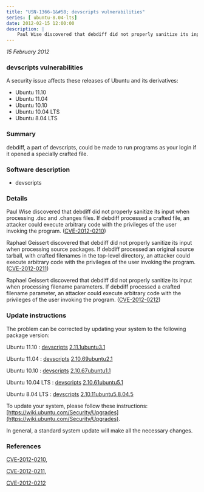 ```yaml
---
title: "USN-1366-1&#58; devscripts vulnerabilities"
series: [ ubuntu-8.04-lts]
date: 2012-02-15 12:00:00
description: |
    Paul Wise discovered that debdiff did not properly sanitize its input when processing .dsc and .changes files. If debdiff processed a crafted file, an attacker could execute arbitrary code with the privileges of the user invoking the program. ([CVE-2012-0210](http://people.ubuntu.com/~ubuntu-security/cve/CVE-2012-0210))
--- 
```

 
 

*15 February 2012*

### devscripts vulnerabilities

A security issue affects these releases of Ubuntu and its derivatives:

* Ubuntu 11.10
* Ubuntu 11.04
* Ubuntu 10.10
* Ubuntu 10.04 LTS
* Ubuntu 8.04 LTS

### Summary

debdiff, a part of devscripts, could be made to run programs as your login if it opened a specially crafted file.

### Software description

* devscripts 

### Details

Paul Wise discovered that debdiff did not properly sanitize its input when processing .dsc and .changes files. If debdiff processed a crafted file, an attacker could execute arbitrary code with the privileges of the user invoking the program. ([CVE-2012-0210](http://people.ubuntu.com/~ubuntu-security/cve/CVE-2012-0210))

Raphael Geissert discovered that debdiff did not properly sanitize its input when processing source packages. If debdiff processed an original source tarball, with crafted filenames in the top-level directory, an attacker could execute arbitrary code with the privileges of the user invoking the program. ([CVE-2012-0211](http://people.ubuntu.com/~ubuntu-security/cve/CVE-2012-0211))

Raphael Geissert discovered that debdiff did not properly sanitize its input when processing filename parameters. If debdiff processed a crafted filename parameter, an attacker could execute arbitrary code with the privileges of the user invoking the program. ([CVE-2012-0212](http://people.ubuntu.com/~ubuntu-security/cve/CVE-2012-0212)) 

### Update instructions

The problem can be corrected by updating your system to the following package version:

Ubuntu 11.10
 : [devscripts](https://launchpad.net/ubuntu/+source/devscripts) <span> [2.11.1ubuntu3.1](https://launchpad.net/ubuntu/+source/devscripts/2.11.1ubuntu3.1) </span> 

Ubuntu 11.04
 : [devscripts](https://launchpad.net/ubuntu/+source/devscripts) <span> [2.10.69ubuntu2.1](https://launchpad.net/ubuntu/+source/devscripts/2.10.69ubuntu2.1) </span> 

Ubuntu 10.10
 : [devscripts](https://launchpad.net/ubuntu/+source/devscripts) <span> [2.10.67ubuntu1.1](https://launchpad.net/ubuntu/+source/devscripts/2.10.67ubuntu1.1) </span> 

Ubuntu 10.04 LTS
 : [devscripts](https://launchpad.net/ubuntu/+source/devscripts) <span> [2.10.61ubuntu5.1](https://launchpad.net/ubuntu/+source/devscripts/2.10.61ubuntu5.1) </span> 

Ubuntu 8.04 LTS
 : [devscripts](https://launchpad.net/ubuntu/+source/devscripts) <span> [2.10.11ubuntu5.8.04.5](https://launchpad.net/ubuntu/+source/devscripts/2.10.11ubuntu5.8.04.5) </span> 

To update your system, please follow these instructions: [https://wiki.ubuntu.com/Security/Upgrades](https://wiki.ubuntu.com/Security/Upgrades).

In general, a standard system update will make all the necessary changes. 

### References

 
 [CVE-2012-0210](http://people.ubuntu.com/~ubuntu-security/cve/CVE-2012-0210), 

 [CVE-2012-0211](http://people.ubuntu.com/~ubuntu-security/cve/CVE-2012-0211), 

 [CVE-2012-0212](http://people.ubuntu.com/~ubuntu-security/cve/CVE-2012-0212)
 


